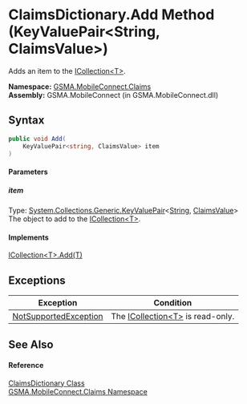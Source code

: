 ClaimsDictionary.Add Method (KeyValuePair&lt;String, ClaimsValue>)
==================================================================
Adds an item to the [ICollection&lt;T>][1].

**Namespace:** [GSMA.MobileConnect.Claims][2]  
**Assembly:** GSMA.MobileConnect (in GSMA.MobileConnect.dll)

Syntax
------

```csharp
public void Add(
	KeyValuePair<string, ClaimsValue> item
)
```

#### Parameters

##### *item*
Type: [System.Collections.Generic.KeyValuePair][3]&lt;[String][4], [ClaimsValue][5]>  
The object to add to the [ICollection&lt;T>][1].

#### Implements
[ICollection&lt;T>.Add(T)][6]  


Exceptions
----------

Exception                  | Condition                                
-------------------------- | ---------------------------------------- 
[NotSupportedException][7] | The [ICollection&lt;T>][1] is read-only. 


See Also
--------

#### Reference
[ClaimsDictionary Class][8]  
[GSMA.MobileConnect.Claims Namespace][2]  

[1]: http://msdn.microsoft.com/en-us/library/92t2ye13
[2]: ../README.md
[3]: http://msdn.microsoft.com/en-us/library/5tbh8a42
[4]: http://msdn.microsoft.com/en-us/library/s1wwdcbf
[5]: ../ClaimsValue/README.md
[6]: http://msdn.microsoft.com/en-us/library/63ywd54z
[7]: http://msdn.microsoft.com/en-us/library/8a7a4e64
[8]: README.md
[9]: ../../_icons/Help.png